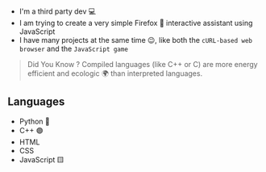 - I'm a third party dev 💻
- I am trying to create a very simple Firefox 🦊 interactive assistant using JavaScript
- I have many projects at the same time 😉, like both the `cURL-based web browser` and the `JavaScript game`

> Did You Know ? 
> Compiled languages (like C++ or C) are more energy efficient and ecologic 🌍 than interpreted languages. 

## Languages

- Python 🐍
- C++ 🟣
- HTML
- CSS
- JavaScript 🟨
